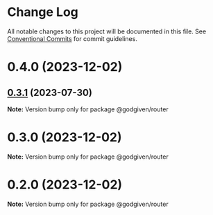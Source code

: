 # Change Log

All notable changes to this project will be documented in this file.
See [Conventional Commits](https://conventionalcommits.org) for commit guidelines.

# 0.4.0 (2023-12-02)

## [0.3.1](https://github.com/godgiven-project/typeServerLib/compare/v0.3.0...v0.3.1) (2023-07-30)

**Note:** Version bump only for package @godgiven/router

# 0.3.0 (2023-12-02)

**Note:** Version bump only for package @godgiven/router

# 0.2.0 (2023-12-02)

**Note:** Version bump only for package @godgiven/router

